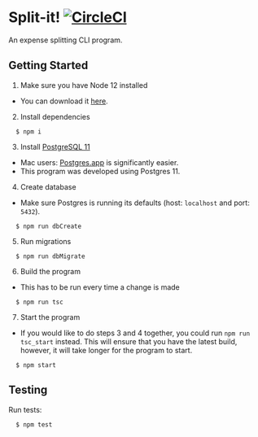 # Split-it! [![CircleCI](https://circleci.com/gh/k3ntako/split-it.svg?style=svg)](https://circleci.com/gh/k3ntako/split-it)

An expense splitting CLI program.

## Getting Started

1. Make sure you have Node 12 installed

- You can download it [here](https://nodejs.org/en/).

2. Install dependencies

```
  $ npm i
```

3. Install [PostgreSQL 11](https://www.postgresql.org/download/)

- Mac users: [Postgres.app](https://postgresapp.com/) is significantly easier.
- This program was developed using Postgres 11.

4. Create database

- Make sure Postgres is running its defaults (host: `localhost` and port: `5432`).

```
  $ npm run dbCreate
```

5. Run migrations

```
  $ npm run dbMigrate
```

6. Build the program

- This has to be run every time a change is made

```
  $ npm run tsc
```

7. Start the program

- If you would like to do steps 3 and 4 together, you could run `npm run tsc_start` instead. This will ensure that you have the latest build, however, it will take longer for the program to start.

```
  $ npm start
```

## Testing

Run tests:

```
  $ npm test
```
